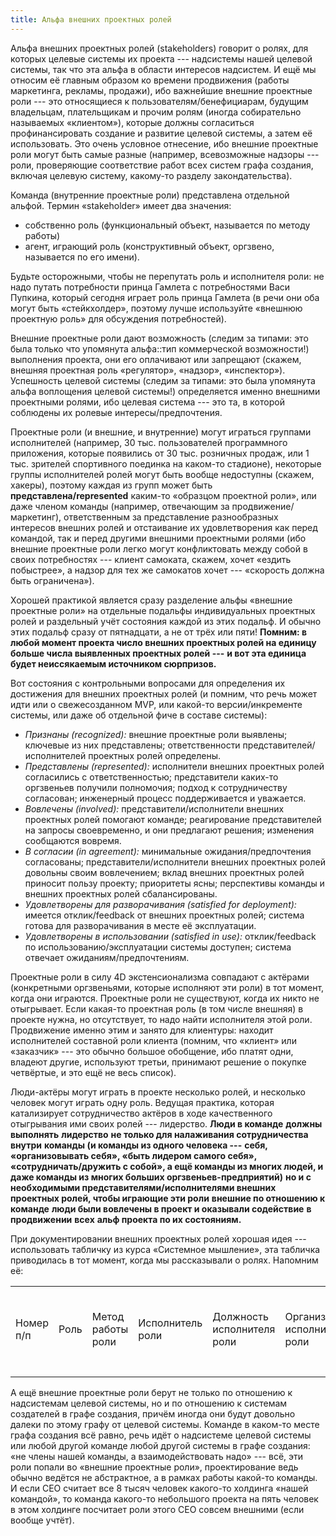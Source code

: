```yaml
---
title: Альфа внешних проектных ролей
---
```


Альфа внешних проектных ролей (stakeholders) говорит о ролях, для
которых целевые системы их проекта --- надсистемы нашей целевой системы,
так что эта альфа в области интересов надсистем. И ещё мы относим её
главным образом ко времени продвижения (работы маркетинга, рекламы,
продажи), ибо важнейшие внешние проектные роли --- это относящиеся к
пользователям/бенефициарам, будущим владельцам, плательщикам и прочим
ролям (иногда собирательно называемых «клиентом»), которые должны
согласиться профинансировать создание и развитие целевой системы, а
затем её использовать. Это очень условное отнесение, ибо внешние
проектные роли могут быть самые разные (например, всевозможные
надзоры --- роли, проверяющие соответствие работ всех систем графа
создания, включая целевую систему, какому-то разделу закондательства).

Команда (внутренние проектные роли) представлена отдельной альфой.
Термин «stakeholder» имеет два значения:

-   собственно роль (функциональный объект, называется по методу работы)
-   агент, играющий роль (конструктивный объект, оргзвено, называется по
    его имени).

Будьте осторожными, чтобы не перепутать роль и исполнителя роли: не надо
путать потребности принца Гамлета с потребностями Васи Пупкина, который
сегодня играет роль принца Гамлета (в речи они оба могут быть
«стейкхолдер», поэтому лучше используйте «внешнюю проектную роль» для
обсуждения потребностей).

Внешние проектные роли дают возможность (следим за типами: это была
только что упомянута альфа::тип коммерческой возможности!) выполнения
проекта, они его оплачивают или запрещают (скажем, внешняя проектная
роль «регулятор», «надзор», «инспектор»). Успешность целевой системы
(следим за типами: это была упомянута альфа воплощения целевой системы!)
определяется именно внешними проектными ролями, ибо целевая система ---
это та, в которой соблюдены их ролевые интересы/предпочтения.

Проектные роли (и внешние, и внутренние) могут играться группами
исполнителей (например, 30 тыс. пользователей программного приложения,
которые появились от 30 тыс. розничных продаж, или 1 тыс. зрителей
спортивного поединка на каком-то стадионе), некоторые группы
исполнителей ролей могут быть вообще недоступны (скажем, хакеры),
поэтому каждая из групп может быть **представлена/represented** каким-то
«образцом проектной роли», или даже членом команды (например, отвечающим
за продвижение/маркетинг), ответственным за представление разнообразных
интересов внешних ролей и отстаивание их удовлетворения как перед
командой, так и перед другими внешними проектными ролями (ибо внешние
проектные роли легко могут конфликтовать между собой в своих
потребностях --- клиент самоката, скажем, хочет «ездить побыстрее», а
надзор для тех же самокатов хочет --- «скорость должна быть
ограничена»).

Хорошей практикой является сразу разделение альфы «внешние проектные
роли» на отдельные подальфы индивидуальных проектных ролей и раздельный
учёт состояния каждой из этих подальф. И обычно этих подальф сразу от
пятнадцати, а не от трёх или пяти! **Помним: в любой момент проекта
число внешних проектных ролей на единицу больше числа выявленных
проектных ролей ---** **и вот эта единица будет неиссякаемым источником
сюрпризов.**

Вот состояния с контрольными вопросами для определения их достижения для
внешних проектных ролей (и помним, что речь может идти или о
свежесозданном MVP, или какой-то версии/инкременте системы, или даже об
отдельной фиче в составе системы):

-   *Признаны (recognized):* внешние проектные роли выявлены; ключевые
    из них представлены; ответственности представителей/исполнителей
    проектных ролей определены.
-   *Представлены (represented):* исполнители внешних проектных ролей
    согласились с ответственностью; представители каких-то оргзвеньев
    получили полномочия; подход к сотрудничеству согласован; инженерный
    процесс поддерживается и уважается.
-   *Вовлечены (involved):* представители/исполнители внешних проектных
    ролей помогают команде; реагирование представителей на запросы
    своевременно, и они предлагают решения; изменения сообщаются
    вовремя.
-   *В* *согласии* *(in* *agreement):* минимальные ожидания/предпочтения
    согласованы; представители/исполнители внешних проектных ролей
    довольны своим вовлечением; вклад внешних проектных ролей приносит
    пользу проекту; приоритеты ясны; перспективы команды и внешних
    проектных ролей сбалансированы.
-   *Удовлетворены для разворачивания (satisfied* *for* *deployment):*
    имеется отклик/feedback от внешних проектных ролей; система готова
    для разворачивания в месте её эксплуатации.
-   *Удовлетворены в использовании (satisfied* *in* *use):*
    отклик/feedback по использованию/эксплуатации системы доступен;
    система отвечает ожиданиям/предпочтениям.

Проектные роли в силу 4D экстенсионализма совпадают с актёрами
(конкретными оргзвеньями, которые исполняют эти роли) в тот момент,
когда они играются. Проектные роли не существуют, когда их никто не
отыгрывает. Если какая-то проектная роль (в том числе внешняя) в проекте
нужна, но отсутствует, то надо найти исполнителя этой роли. Продвижение
именно этим и занято для клиентуры: находит исполнителей составной роли
клиента (помним, что «клиент» или «заказчик» --- это обычно большое
обобщение, ибо платят одни, владеют другие, используют третьи, принимают
решение о покупке четвёртые, и это ещё не весь список).

Люди-актёры могут играть в проекте несколько ролей, и несколько человек
могут играть одну роль. Ведущая практика, которая катализирует
сотрудничество актёров в ходе качественного отыгрывания ими своих
ролей --- лидерство. **Люди в команде** **должны** **выполнять**
**лидерство** **не только для налаживания сотрудничества внутри**
**команды (и команды из одного человека ---** **себя,**
**«организовывать себя», «быть лидером самого себя»,
«сотрудничать/дружить с собой», а ещё команды из многих людей, и даже
команды из многих больших оргзвеньев-предприятий)** **но и с
необходимыми представителями/исполнителями внешних проектных ролей,
чтобы играющие эти роли** **внешние по отношению к команде** **люди были
вовлечены в проект и оказывали содействие** **в** **продвижении**
**всех** **альф проекта по их состояниям.**

При документировании внешних проектных ролей хорошая идея ---
использовать табличку из курса «Системное мышление», эта табличка
приводилась в тот момент, когда мы рассказывали о ролях. Напомним её:

<table style="width:100%;">
<colgroup>
<col style="width: 10%" />
<col style="width: 10%" />
<col style="width: 10%" />
<col style="width: 10%" />
<col style="width: 10%" />
<col style="width: 10%" />
<col style="width: 10%" />
<col style="width: 10%" />
<col style="width: 10%" />
<col style="width: 10%" />
</colgroup>
<tbody>
<tr class="odd">
<td><p>Номер п/п</p></td>
<td><p>Роль</p></td>
<td><p>Метод работы роли</p></td>
<td><p>Исполнитель роли</p></td>
<td><p>Должность исполнителя роли</p></td>
<td><p>Организация исполнителя роли</p></td>
<td><p>Степень мастерства исполнителя в данной роли</p></td>
<td><p>Предмет интереса</p></td>
<td><p>Предпочтение</p></td>
<td><p>Стратегия агента</p></td>
</tr>
<tr class="even">
<td></td>
<td></td>
<td></td>
<td></td>
<td></td>
<td></td>
<td></td>
<td></td>
<td></td>
<td></td>
</tr>
</tbody>
</table>

А ещё внешние проектные роли берут не только по отношению к надсистемам
целевой системы, но и по отношению к системам создателей в графе
создания, причём иногда они будут довольно далеки по этому графу от
целевой системы. Команде в каком-то месте графа создания всё равно, речь
идёт о надсистеме целевой системы или любой другой команде любой другой
системы в графе создания: «не члены нашей команды, а взаимодействовать
надо» --- всё, эти роли попали во «внешние проектные роли»,
проектирование ведь обычно ведётся не абстрактное, а в рамках работы
какой-то команды. И если CEO считает все 8 тысяч человек какого-то
холдинга «нашей командой», то команда какого-то небольшого проекта на
пять человек в этом холдинге посчитает роли этого CEO совсем внешними
(если вообще учтёт).
